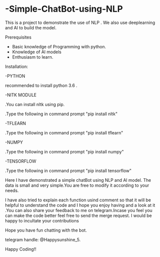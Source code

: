 # -Simple-ChatBot-using-NLP

This is a project to demonstrate the use of NLP . We also use deeplearning and AI to build the model.

Prerequisites
- Basic knowledge of Programming with python.
- Knowledge of AI models
- Enthusiasm to learn.

Installation:

-PYTHON
   
   recommended to install python 3.6 .
   
-NlTK MODULE
  
  .You can install nltk using pip. 
  
  .Type the following in command prompt "pip install nltk"
  
-TFLEARN
  
  .Type the following in command prompt "pip install tflearn"
  
-NUMPY
   
   .Type the following in command prompt "pip install numpy"
   
-TENSORFLOW
  
  .Type the following in command prompt "pip install tensorflow"
  
  Here I have demonstrated a simple chatBot using NLP and AI model.
  The data is small and very simple.You are free to modify it according to your needs.
  
 I have also tried to explain each function usind comment so that it will be helpful to understand the code and I hope you enjoy having and a look at it .You can also share your 
 feedback to me on telegram.Incase you feel you can make the code better feel free to send the merge request. I would be happy to incultate your contributions
 
 Hope you have fun chatting with the bot.
 
 telegram handle: @Happysunshine_5.
 
 Happy Coding!!
   
 
